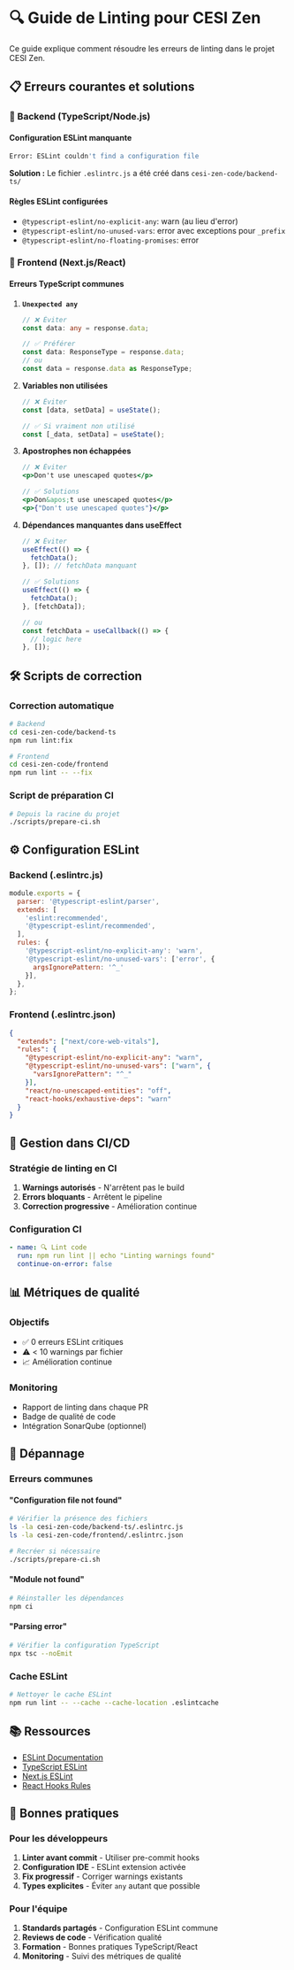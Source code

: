 # 🔍 Guide de Linting pour CESI Zen

Ce guide explique comment résoudre les erreurs de linting dans le projet CESI Zen.

## 📋 Erreurs courantes et solutions

### 🔧 Backend (TypeScript/Node.js)

#### Configuration ESLint manquante
```bash
Error: ESLint couldn't find a configuration file
```

**Solution :** Le fichier `.eslintrc.js` a été créé dans `cesi-zen-code/backend-ts/`

#### Règles ESLint configurées
- `@typescript-eslint/no-explicit-any`: warn (au lieu d'error)
- `@typescript-eslint/no-unused-vars`: error avec exceptions pour `_prefix`
- `@typescript-eslint/no-floating-promises`: error

### 🎨 Frontend (Next.js/React)

#### Erreurs TypeScript communes

1. **`Unexpected any`**
   ```typescript
   // ❌ Éviter
   const data: any = response.data;
   
   // ✅ Préférer
   const data: ResponseType = response.data;
   // ou
   const data = response.data as ResponseType;
   ```

2. **Variables non utilisées**
   ```typescript
   // ❌ Éviter
   const [data, setData] = useState();
   
   // ✅ Si vraiment non utilisé
   const [_data, setData] = useState();
   ```

3. **Apostrophes non échappées**
   ```jsx
   // ❌ Éviter
   <p>Don't use unescaped quotes</p>
   
   // ✅ Solutions
   <p>Don&apos;t use unescaped quotes</p>
   <p>{"Don't use unescaped quotes"}</p>
   ```

4. **Dépendances manquantes dans useEffect**
   ```typescript
   // ❌ Éviter
   useEffect(() => {
     fetchData();
   }, []); // fetchData manquant
   
   // ✅ Solutions
   useEffect(() => {
     fetchData();
   }, [fetchData]);
   
   // ou
   const fetchData = useCallback(() => {
     // logic here
   }, []);
   ```

## 🛠️ Scripts de correction

### Correction automatique
```bash
# Backend
cd cesi-zen-code/backend-ts
npm run lint:fix

# Frontend  
cd cesi-zen-code/frontend
npm run lint -- --fix
```

### Script de préparation CI
```bash
# Depuis la racine du projet
./scripts/prepare-ci.sh
```

## ⚙️ Configuration ESLint

### Backend (.eslintrc.js)
```javascript
module.exports = {
  parser: '@typescript-eslint/parser',
  extends: [
    'eslint:recommended',
    '@typescript-eslint/recommended',
  ],
  rules: {
    '@typescript-eslint/no-explicit-any': 'warn',
    '@typescript-eslint/no-unused-vars': ['error', { 
      argsIgnorePattern: '^_' 
    }],
  },
};
```

### Frontend (.eslintrc.json)
```json
{
  "extends": ["next/core-web-vitals"],
  "rules": {
    "@typescript-eslint/no-explicit-any": "warn",
    "@typescript-eslint/no-unused-vars": ["warn", { 
      "varsIgnorePattern": "^_"
    }],
    "react/no-unescaped-entities": "off",
    "react-hooks/exhaustive-deps": "warn"
  }
}
```

## 🚦 Gestion dans CI/CD

### Stratégie de linting en CI
1. **Warnings autorisés** - N'arrêtent pas le build
2. **Errors bloquants** - Arrêtent le pipeline
3. **Correction progressive** - Amélioration continue

### Configuration CI
```yaml
- name: 🔍 Lint code
  run: npm run lint || echo "Linting warnings found"
  continue-on-error: false
```

## 📊 Métriques de qualité

### Objectifs
- ✅ 0 erreurs ESLint critiques
- ⚠️ < 10 warnings par fichier
- 📈 Amélioration continue

### Monitoring
- Rapport de linting dans chaque PR
- Badge de qualité de code
- Intégration SonarQube (optionnel)

## 🔧 Dépannage

### Erreurs communes

#### "Configuration file not found"
```bash
# Vérifier la présence des fichiers
ls -la cesi-zen-code/backend-ts/.eslintrc.js
ls -la cesi-zen-code/frontend/.eslintrc.json

# Recréer si nécessaire
./scripts/prepare-ci.sh
```

#### "Module not found"
```bash
# Réinstaller les dépendances
npm ci
```

#### "Parsing error"
```bash
# Vérifier la configuration TypeScript
npx tsc --noEmit
```

### Cache ESLint
```bash
# Nettoyer le cache ESLint
npm run lint -- --cache --cache-location .eslintcache
```

## 📚 Ressources

- [ESLint Documentation](https://eslint.org/docs/rules/)
- [TypeScript ESLint](https://typescript-eslint.io/rules/)
- [Next.js ESLint](https://nextjs.org/docs/basic-features/eslint)
- [React Hooks Rules](https://reactjs.org/docs/hooks-rules.html)

## 🎯 Bonnes pratiques

### Pour les développeurs
1. **Linter avant commit** - Utiliser pre-commit hooks
2. **Configuration IDE** - ESLint extension activée
3. **Fix progressif** - Corriger warnings existants
4. **Types explicites** - Éviter `any` autant que possible

### Pour l'équipe
1. **Standards partagés** - Configuration ESLint commune
2. **Reviews de code** - Vérification qualité
3. **Formation** - Bonnes pratiques TypeScript/React
4. **Monitoring** - Suivi des métriques de qualité
